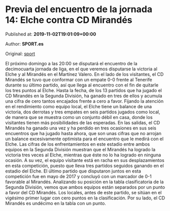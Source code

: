
# Previa del encuentro de la jornada 14: Elche contra CD Mirandés

Published at: **2019-11-02T19:01:09+00:00**

Author: **SPORT.es**

Original: [sport](https://www.sport.es/es/noticias/segunda-division/previa-del-encuentro-de-la-jornada-14-elche-contra-cd-mirandes-7711939)

El próximo domingo a las 20:00 se disputará el encuentro de la decimocuarta jornada de liga, en el que veremos disputarse la victoria al Elche y al Mirandés en el Martínez Valero.
En el lado de los visitantes, el CD Mirandés se tuvo que conformar con un empate 0-0 frente al Tenerife durante su último partido, así que llega al encuentro con el fin de quitarle los tres puntos al Elche. Hasta la fecha, de los 13 partidos que ha jugado el CD Mirandés en la Segunda División, ha ganado en tres de ellos y acumula una cifra de cero tantos encajados frente a cero a favor.
Fijando la atención en el rendimiento como equipo local, el Elche tiene un balance de una victoria, dos derrotas y tres empates en seis partidos jugados como local, de manera que se muestra como un conjunto débil en casa, donde los visitantes tienen más posibilidades de las esperadas. En las salidas, el CD Mirandés ha ganado una vez y ha perdido en tres ocasiones en sus seis encuentros que ha jugado hasta ahora, que son unas cifras que no arrojan un balance excesivamente optimista para el encuentro que le medirá con el Elche.
Las cifras de los enfrentamientos en este estadio entre ambos equipos en la Segunda División muestran que el Mirandés ha logrado la victoria tres veces al Elche, mientras que éste no lo ha logrado en ninguna ocasión. A su vez, el equipo visitante está en racha en sus desplazamientos en esta competición, puesto que lleva tres partidos seguidos ganando en el estadio del Elche. El último partido que disputaron juntos en esta competición fue en mayo de 2017 y concluyó con un marcador de 0-1 favorable al Mirandés.
Analizando su posición en la tabla clasificatoria de la Segunda División, vemos que ambos equipos están separados por un punto a favor del CD Mirandés. Los locales, antes de este partido, se sitúan en el vigésimo primer lugar con cero puntos en la clasificación. Por su lado, el CD Mirandés es undécimo en la tabla con un punto.
